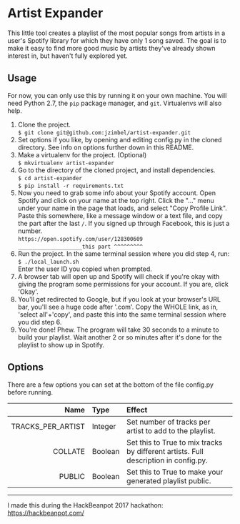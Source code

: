 # Artist Expander

This little tool creates a playlist of the most popular songs from artists in a user's Spotify library for which they have only 1 song saved. The goal is to make it easy to find more good music by artists they've already shown interest in, but haven't fully explored yet.

## Usage

For now, you can only use this by running it on your own machine.
You will need Python 2.7, the `pip` package manager, and `git`.
Virtualenvs will also help.

1. Clone the project.  
   ```$ git clone git@github.com:jzimbel/artist-expander.git```
2. Set options if you like, by opening and editing config.py in the cloned directory.
   See info on options further down in this README.
3. Make a virtualenv for the project. (Optional)  
   ```$ mkvirtualenv artist-expander```
4. Go to the directory of the cloned project, and install dependencies.  
   ```$ cd artist-expander```  
   ```$ pip install -r requirements.txt```
5. Now you need to grab some info about your Spotify account.
   Open Spotify and click on your name at the top right. Click the "..." menu
   under your name in the page that loads, and select "Copy Profile Link".
   Paste this somewhere, like a message window or a text file, and copy the part
   after the last `/`. If you signed up through Facebook, this is just a number.  
   ```https://open.spotify.com/user/128300609```  
   ```____________________this part ^^^^^^^^^```
6. Run the project. In the same terminal session where you did step 4, run:  
   ```$ ./local_launch.sh```  
   Enter the user ID you copied when prompted.
7. A browser tab will open up and Spotify will check if you're okay with giving
   the program some permissions for your account.
   If you are, click 'Okay'.
8. You'll get redirected to Google, but if you look at your browser's URL bar,
   you'll see a huge code after '.com'. Copy the WHOLE link, as in, 'select all'+'copy',
   and paste this into the same terminal session where you did step 6.
9. You're done! Phew. The program will take 30 seconds to a minute to build your playlist.
   Wait another 2 or so minutes after it's done for the playlist to show up in Spotify.

## Options

There are a few options you can set at the bottom of the file config.py before
running.

| Name | Type | Effect |
| ---: | :---  | :---  |
| TRACKS_PER_ARTIST | Integer | Set number of tracks per artist to add to the playlist. |
| COLLATE | Boolean | Set this to True to mix tracks by different artists. Full description in config.py. |
| PUBLIC | Boolean | Set this to True to make your generated playlist public. |

---

I made this during the HackBeanpot 2017 hackathon: https://hackbeanpot.com/
